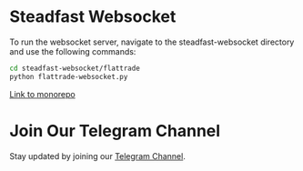# Steadfast Websocket

To run the websocket server, navigate to the steadfast-websocket directory and use the following commands:

```bash
cd steadfast-websocket/flattrade
python flattrade-websocket.py
```

[Link to monorepo](https://github.com/narenkram/steadfast-monorepo)

# Join Our Telegram Channel

Stay updated by joining our [Telegram Channel](https://t.me/steadfastapp).
